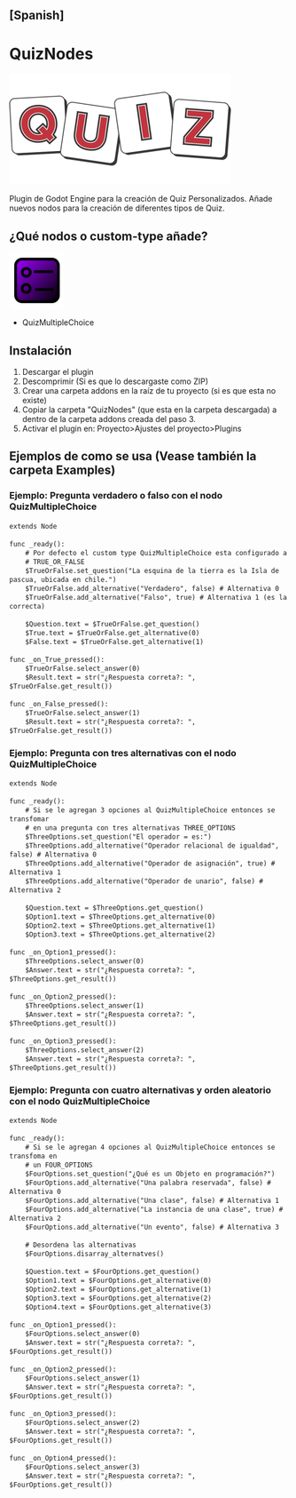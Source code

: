 ## [Spanish]

# QuizNodes

![Godot Quiz Plugin](https://github.com/MatiasVME/QuizNodes/blob/master/Images/OriginalImages/QuizTitle.png)

Plugin de Godot Engine para la creación de Quiz Personalizados. Añade nuevos nodos para la creación de diferentes tipos de Quiz.

## ¿Qué nodos o custom-type añade?

![MultipleChoice](https://github.com/MatiasVME/QuizNodes/blob/master/Images/OriginalImages/QuizMultipleChoice.png)

* QuizMultipleChoice

## Instalación

1. Descargar el plugin
2. Descomprimir (Si es que lo descargaste como ZIP)
3. Crear una carpeta addons en la raíz de tu proyecto (si es que esta no existe)
4. Copiar la carpeta "QuizNodes" (que esta en la carpeta descargada) a dentro de la carpeta addons creada del paso 3.
5. Activar el plugin en: Proyecto>Ajustes del proyecto>Plugins

## Ejemplos de como se usa (Vease también la carpeta Examples)

### Ejemplo: Pregunta verdadero o falso con el nodo QuizMultipleChoice

```gdscript
extends Node

func _ready():
	# Por defecto el custom type QuizMultipleChoice esta configurado a
	# TRUE_OR_FALSE
	$TrueOrFalse.set_question("La esquina de la tierra es la Isla de pascua, ubicada en chile.")
	$TrueOrFalse.add_alternative("Verdadero", false) # Alternativa 0
	$TrueOrFalse.add_alternative("Falso", true) # Alternativa 1 (es la correcta)
	
	$Question.text = $TrueOrFalse.get_question()
	$True.text = $TrueOrFalse.get_alternative(0)
	$False.text = $TrueOrFalse.get_alternative(1)

func _on_True_pressed():
	$TrueOrFalse.select_answer(0)
	$Result.text = str("¿Respuesta correta?: ", $TrueOrFalse.get_result())
	
func _on_False_pressed():
	$TrueOrFalse.select_answer(1)
	$Result.text = str("¿Respuesta correta?: ", $TrueOrFalse.get_result())
```

### Ejemplo: Pregunta con tres alternativas con el nodo QuizMultipleChoice

```gdscript
extends Node

func _ready():
	# Si se le agregan 3 opciones al QuizMultipleChoice entonces se transfomar
	# en una pregunta con tres alternativas THREE_OPTIONS
	$ThreeOptions.set_question("El operador = es:")
	$ThreeOptions.add_alternative("Operador relacional de igualdad", false) # Alternativa 0
	$ThreeOptions.add_alternative("Operador de asignación", true) # Alternativa 1
	$ThreeOptions.add_alternative("Operador de unario", false) # Alternativa 2
	
	$Question.text = $ThreeOptions.get_question()
	$Option1.text = $ThreeOptions.get_alternative(0)
	$Option2.text = $ThreeOptions.get_alternative(1)
	$Option3.text = $ThreeOptions.get_alternative(2)

func _on_Option1_pressed():
	$ThreeOptions.select_answer(0)
	$Answer.text = str("¿Respuesta correta?: ", $ThreeOptions.get_result())

func _on_Option2_pressed():
	$ThreeOptions.select_answer(1)
	$Answer.text = str("¿Respuesta correta?: ", $ThreeOptions.get_result())

func _on_Option3_pressed():
	$ThreeOptions.select_answer(2)
	$Answer.text = str("¿Respuesta correta?: ", $ThreeOptions.get_result())
```

### Ejemplo: Pregunta con cuatro alternativas y orden aleatorio con el nodo QuizMultipleChoice

```gdscript
extends Node

func _ready():
	# Si se le agregan 4 opciones al QuizMultipleChoice entonces se transfoma en
	# un FOUR_OPTIONS
	$FourOptions.set_question("¿Qué es un Objeto en programación?")
	$FourOptions.add_alternative("Una palabra reservada", false) # Alternativa 0
	$FourOptions.add_alternative("Una clase", false) # Alternativa 1
	$FourOptions.add_alternative("La instancia de una clase", true) # Alternativa 2
	$FourOptions.add_alternative("Un evento", false) # Alternativa 3
	
	# Desordena las alternativas
	$FourOptions.disarray_alternatves()
	
	$Question.text = $FourOptions.get_question()
	$Option1.text = $FourOptions.get_alternative(0)
	$Option2.text = $FourOptions.get_alternative(1)
	$Option3.text = $FourOptions.get_alternative(2)
	$Option4.text = $FourOptions.get_alternative(3)

func _on_Option1_pressed():
	$FourOptions.select_answer(0)
	$Answer.text = str("¿Respuesta correta?: ", $FourOptions.get_result())

func _on_Option2_pressed():
	$FourOptions.select_answer(1)
	$Answer.text = str("¿Respuesta correta?: ", $FourOptions.get_result())

func _on_Option3_pressed():
	$FourOptions.select_answer(2)
	$Answer.text = str("¿Respuesta correta?: ", $FourOptions.get_result())

func _on_Option4_pressed():
	$FourOptions.select_answer(3)
	$Answer.text = str("¿Respuesta correta?: ", $FourOptions.get_result())
```
